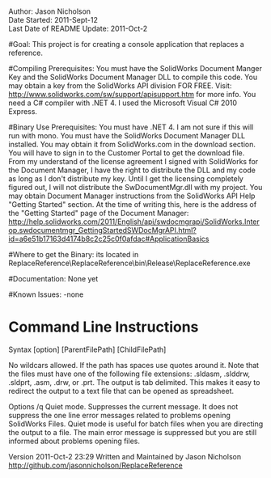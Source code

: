 #
Author: Jason Nicholson  
Date Started: 2011-Sept-12  
Last Date of README Update: 2011-Oct-2  


#Goal: 
This project is for creating a console application that replaces a reference.



#Compiling Prerequisites: 
You must have the SolidWorks Document Manger Key and the SolidWorks Document Manager DLL to compile this code.  You may obtain a key from the SolidWorks API division FOR FREE.  Visit: http://www.solidworks.com/sw/support/apisupport.htm for more info.  You need a C# compiler with .NET 4.  I used the Microsoft Visual C# 2010 Express.


#Binary Use Prerequisites: 
You must have .NET 4.  I am not sure if this will run with mono.  You must have the SolidWorks Document Manager DLL installed.  You may obtain it from SolidWorks.com in the download section.  You will have to sign in to the Customer Portal to get the download file.  From my understand of the license agreement I signed with SolidWorks for the Document Manager, I have the right to distribute the DLL and my code as long as I don't distribute my key.  Until I get the licensing completely figured out, I will not distribute the SwDocumentMgr.dll with my project.  You may obtain Document Manager instructions from the SolidWorks API Help "Getting Started" section.  At the time of writing this, here is the address of the "Getting Started" page of the Document Manager: http://help.solidworks.com/2011/English/api/swdocmgrapi/SolidWorks.Interop.swdocumentmgr_GettingStartedSWDocMgrAPI.html?id=a6e51b17163d4174b8c2c25c0f0afdac#ApplicationBasics



#Where to get the Binary: 
its located in ReplaceReference\ReplaceReference\bin\Release\ReplaceReference.exe


#Documentation:
None yet

#Known Issues:
-none

# Command Line Instructions

Syntax 
    [option] [ParentFilePath]   [ChildFilePath]

No wildcars allowed. If the path has spaces use quotes around it.  Note that
the files must have one of the following file extensions: .sldasm, .slddrw, 
.sldprt, .asm, .drw, or .prt.  The output is tab delimited.  This makes it 
easy to redirect the output to a text file that can be opened as spreadsheet.

Options
    /q      Quiet mode.  Suppresses the current message.  It does
            not suppress the one line error messages related to problems
            opening SolidWorks Files.  Quiet mode is useful for batch files
            when you are directing the output to a file.  The main error 
            message is suppressed but you are still informed about problems 
            opening files.

Version 2011-Oct-2 23:29
Written and Maintained by Jason Nicholson
http://github.com/jasonnicholson/ReplaceReference